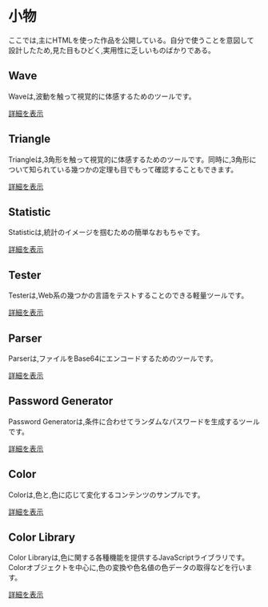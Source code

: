 # 小物

ここでは,主にHTMLを使った作品を公開している。自分で使うことを意図して設計したため,見た目もひどく,実用性に乏しいものばかりである。

## Wave

Waveは,波動を触って視覚的に体感するためのツールです。

 [詳細を表示](https://akimikimikimikimikimikimika.github.io/Wave/ "Wave")

## Triangle

Triangleは,3角形を触って視覚的に体感するためのツールです。同時に,3角形について知られている幾つかの定理も目でもって確認することもできます。

 [詳細を表示](https://akimikimikimikimikimikimika.github.io/Triangle/ "Triangle")

## Statistic

Statisticは,統計のイメージを掴むための簡単なおもちゃです。

 [詳細を表示](https://akimikimikimikimikimikimika.github.io/Statistic/ "Statistic")

## Tester

Testerは,Web系の幾つかの言語をテストすることのできる軽量ツールです。

 [詳細を表示](https://akimikimikimikimikimikimika.github.io/Tester/ "Tester")

## Parser

Parserは,ファイルをBase64にエンコードするためのツールです。

 [詳細を表示](https://akimikimikimikimikimikimika.github.io/Parser/ "Parser")

## Password Generator

Password Generatorは,条件に合わせてランダムなパスワードを生成するツールです。

 [詳細を表示](https://akimikimikimikimikimikimika.github.io/PasswordGenerator/ "Password Generator")

## Color

Colorは,色と,色に応じて変化するコンテンツのサンプルです。

 [詳細を表示](https://akimikimikimikimikimikimika.github.io/Color/ "Color")

## Color Library

Color Libraryは,色に関する各種機能を提供するJavaScriptライブラリです。Colorオブジェクトを中心に,色の変換や色名値の色データの取得などを行います。

 [詳細を表示](https://akimikimikimikimikimikimika.github.io/Library/Color/ "Color Library")